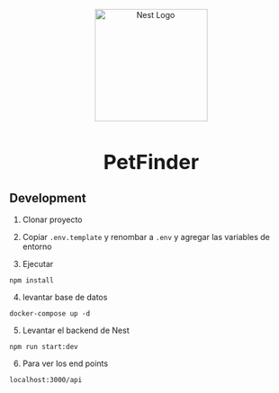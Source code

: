 <p align="center">
  <a href="http://nestjs.com/" target="blank"><img src="https://nestjs.com/img/logo-small.svg" width="200" alt="Nest Logo" /></a>
</p>

<h1 style="text-align: center;margin-bottom:20px;font-size:36px;">PetFinder</h1>

## Development

1. Clonar proyecto

2. Copiar `.env.template` y renombar a `.env` y agregar las variables de entorno

3. Ejecutar

```
npm install
```

4. levantar base de datos

```
docker-compose up -d
```

5. Levantar el backend de Nest

```
npm run start:dev
```

6. Para ver los end points

```
localhost:3000/api
```
